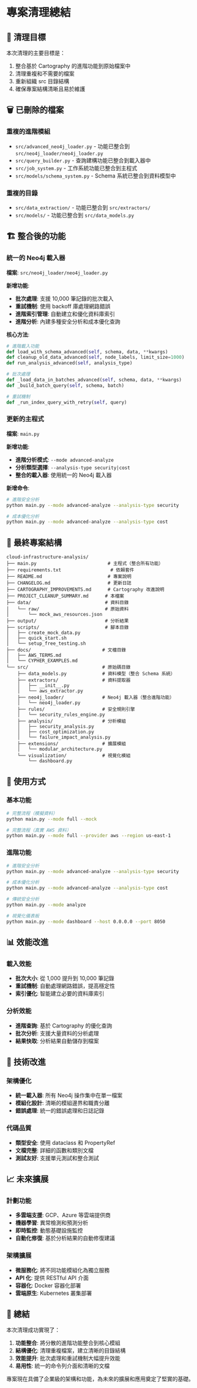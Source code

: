 # 專案清理總結

## 🎯 清理目標

本次清理的主要目標是：
1. 整合基於 Cartography 的進階功能到原始檔案中
2. 清理重複和不需要的檔案
3. 重新組織 src 目錄結構
4. 確保專案結構清晰且易於維護

## 🗑️ 已刪除的檔案

### 重複的進階模組
- `src/advanced_neo4j_loader.py` - 功能已整合到 `src/neo4j_loader/neo4j_loader.py`
- `src/query_builder.py` - 查詢建構功能已整合到載入器中
- `src/job_system.py` - 工作系統功能已整合到主程式
- `src/models/schema_system.py` - Schema 系統已整合到資料模型中

### 重複的目錄
- `src/data_extraction/` - 功能已整合到 `src/extractors/`
- `src/models/` - 功能已整合到 `src/data_models.py`

## 🏗️ 整合後的功能

### 統一的 Neo4j 載入器
**檔案**: `src/neo4j_loader/neo4j_loader.py`

**新增功能**:
- **批次處理**: 支援 10,000 筆記錄的批次載入
- **重試機制**: 使用 backoff 庫處理網路錯誤
- **進階索引管理**: 自動建立和優化資料庫索引
- **進階分析**: 內建多種安全分析和成本優化查詢

**核心方法**:
```python
# 進階載入功能
def load_with_schema_advanced(self, schema, data, **kwargs)
def cleanup_old_data_advanced(self, node_labels, limit_size=1000)
def run_analysis_advanced(self, analysis_type)

# 批次處理
def _load_data_in_batches_advanced(self, schema, data, **kwargs)
def _build_batch_query(self, schema, batch)

# 重試機制
def _run_index_query_with_retry(self, query)
```

### 更新的主程式
**檔案**: `main.py`

**新增功能**:
- **進階分析模式**: `--mode advanced-analyze`
- **分析類型選擇**: `--analysis-type security|cost`
- **整合的載入器**: 使用統一的 Neo4j 載入器

**新增命令**:
```bash
# 進階安全分析
python main.py --mode advanced-analyze --analysis-type security

# 成本優化分析
python main.py --mode advanced-analyze --analysis-type cost
```

## 📁 最終專案結構

```
cloud-infrastructure-analysis/
├── main.py                          # 主程式（整合所有功能）
├── requirements.txt                  # 依賴套件
├── README.md                        # 專案說明
├── CHANGELOG.md                     # 更新日誌
├── CARTOGRAPHY_IMPROVEMENTS.md      # Cartography 改進說明
├── PROJECT_CLEANUP_SUMMARY.md      # 本檔案
├── data/                           # 資料目錄
│   └── raw/                        # 原始資料
│       └── mock_aws_resources.json
├── output/                         # 分析結果
├── scripts/                        # 腳本目錄
│   ├── create_mock_data.py
│   ├── quick_start.sh
│   └── setup_free_testing.sh
├── docs/                          # 文檔目錄
│   ├── AWS_TERMS.md
│   └── CYPHER_EXAMPLES.md
└── src/                           # 原始碼目錄
    ├── data_models.py             # 資料模型（整合 Schema 系統）
    ├── extractors/                # 資料提取器
    │   ├── __init__.py
    │   └── aws_extractor.py
    ├── neo4j_loader/              # Neo4j 載入器（整合進階功能）
    │   └── neo4j_loader.py
    ├── rules/                     # 安全規則引擎
    │   └── security_rules_engine.py
    ├── analysis/                  # 分析模組
    │   ├── security_analysis.py
    │   ├── cost_optimization.py
    │   └── failure_impact_analysis.py
    ├── extensions/                # 擴展模組
    │   └── modular_architecture.py
    └── visualization/             # 視覺化模組
        └── dashboard.py
```

## 🚀 使用方式

### 基本功能
```bash
# 完整流程（模擬資料）
python main.py --mode full --mock

# 完整流程（真實 AWS 資料）
python main.py --mode full --provider aws --region us-east-1
```

### 進階功能
```bash
# 進階安全分析
python main.py --mode advanced-analyze --analysis-type security

# 成本優化分析
python main.py --mode advanced-analyze --analysis-type cost

# 傳統安全分析
python main.py --mode analyze

# 視覺化儀表板
python main.py --mode dashboard --host 0.0.0.0 --port 8050
```

## 📊 效能改進

### 載入效能
- **批次大小**: 從 1,000 提升到 10,000 筆記錄
- **重試機制**: 自動處理網路錯誤，提高穩定性
- **索引優化**: 智能建立必要的資料庫索引

### 分析效能
- **進階查詢**: 基於 Cartography 的優化查詢
- **批次分析**: 支援大量資料的分析處理
- **結果快取**: 分析結果自動儲存到檔案

## 🔧 技術改進

### 架構優化
- **統一載入器**: 所有 Neo4j 操作集中在單一檔案
- **模組化設計**: 清晰的模組邊界和職責分離
- **錯誤處理**: 統一的錯誤處理和日誌記錄

### 代碼品質
- **類型安全**: 使用 dataclass 和 PropertyRef
- **文檔完整**: 詳細的函數和類別文檔
- **測試友好**: 支援單元測試和整合測試

## 📈 未來擴展

### 計劃功能
- **多雲端支援**: GCP、Azure 等雲端提供商
- **機器學習**: 異常檢測和預測分析
- **即時監控**: 動態基礎設施監控
- **自動化修復**: 基於分析結果的自動修復建議

### 架構擴展
- **微服務化**: 將不同功能模組化為獨立服務
- **API 化**: 提供 RESTful API 介面
- **容器化**: Docker 容器化部署
- **雲端原生**: Kubernetes 叢集部署

## 🎯 總結

本次清理成功實現了：

1. **功能整合**: 將分散的進階功能整合到核心模組
2. **結構優化**: 清理重複檔案，建立清晰的目錄結構
3. **效能提升**: 批次處理和重試機制大幅提升效能
4. **易用性**: 統一的命令列介面和清晰的文檔

專案現在具備了企業級的架構和功能，為未來的擴展和應用奠定了堅實的基礎。
